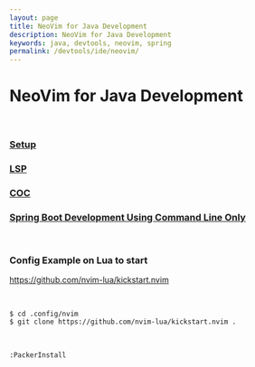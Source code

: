 ```yaml
---
layout: page
title: NeoVim for Java Development
description: NeoVim for Java Development
keywords: java, devtools, neovim, spring
permalink: /devtools/ide/neovim/
---
```


# NeoVim for Java Development

<br/>

### [Setup](/devtools/ide/neovim/setup/)

### [LSP](/devtools/ide/neovim/lsp/)

### [COC](/devtools/ide/neovim/coc/)

### [Spring Boot Development Using Command Line Only](/devtools/ide/neovim/example/)

<br/>

### Config Example on Lua to start

https://github.com/nvim-lua/kickstart.nvim

<br/>

```
$ cd .config/nvim
$ git clone https://github.com/nvim-lua/kickstart.nvim .
```

<br/>

```
:PackerInstall
```

<br/>

<!--
https://habr.com/ru/post/586808/
-->
